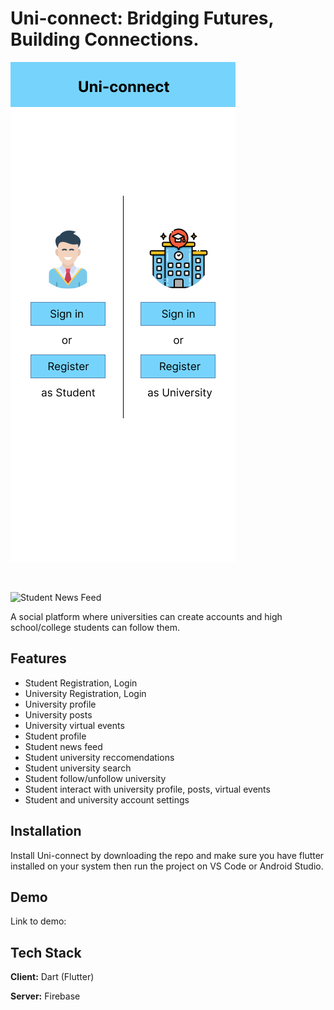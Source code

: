 
# Uni-connect: Bridging Futures, Building Connections.

<!--![App Screenshot](https://via.placeholder.com/468x300?text=App+Screenshot+Here)-->

![alt text="Main Screen"](https://github.com/shahmir-ahmed/Uni-connect/blob/main/uni_connect/assets/FYP%20Mockups%20v2.0%40Main%20Screen.png)

</br>

![Student News Feed](h[ttps://github.com/shahmir-ahmed/Uni-connect/blob/main/uni_connect/assets/FYP%20Mockups%20v2.0%40Main%20Screen.png](https://github.com/shahmir-ahmed/Uni-connect/blob/main/uni_connect/assets/FYP%20Mockups%20v2.0%40News%20Feed.png))

A social platform where universities can create accounts and high school/college students can follow them.


## Features

- Student Registration, Login
- University Registration, Login
- University profile
- University posts
- University virtual events
- Student profile
- Student news feed
- Student university reccomendations
- Student university search
- Student follow/unfollow university
- Student interact with university profile, posts, virtual events
- Student and university account settings


## Installation

Install Uni-connect by downloading the repo and make sure you have flutter installed on your system then run the project on VS Code or Android Studio.

## Demo

Link to demo: 


## Tech Stack

**Client:** Dart (Flutter)

**Server:** Firebase


